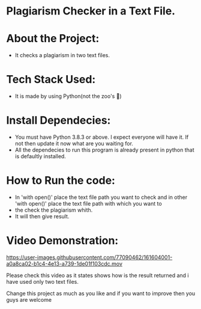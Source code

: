 # Plagiarism Checker in a Text File.

# About the Project:
  - It checks a plagiarism in two text files.

# Tech Stack Used:
  - It is made by using Python(not the zoo's 🥲)

# Install Dependecies:
  - You must have Python 3.8.3 or above. I expect everyone will have it. If not then update it now what are you waiting for.
  - All the dependecies to run this program is already present in python that is defaultly installed.

# How to Run the code:

- In 'with open()' place the text file path you want to check and in other 'with open()' place the text file path with which you want to 
- the check the plagiarism whith.
- It will then give result.
  
# Video Demonstration:


https://user-images.githubusercontent.com/77090462/161604001-a0a8ca02-b1c4-4e13-a739-1de01f103cdc.mov

Please check this video as it states shows how is the result returned and i have used only two text files.

Change this project as much as you like and if you want to improve then you guys are welcome
